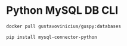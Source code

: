 # Python MySQL DB CLI

```bash
docker pull gustavovinicius/guspy:databases
```

```bash
pip install mysql-connector-python
```
